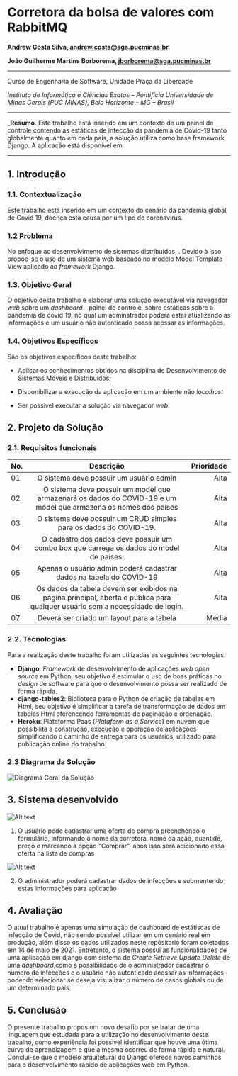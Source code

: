 # Corretora da bolsa de valores com RabbitMQ

**Andrew Costa Silva, andrew.costa@sga.pucminas.br**

**João Guilherme Martins Borborema, jborborema@sga.pucminas.br**

---

Curso de Engenharia de Software, Unidade Praça da Liberdade

_Instituto de Informática e Ciências Exatas – Pontifícia Universidade de Minas Gerais (PUC MINAS), Belo Horizonte – MG – Brasil_

---

_**Resumo**. Este trabalho está inserido em um contexto de um painel de controle contendo as estáticas de infecção da pandemia de Covid-19 tanto globalmente quanto em cada país, a solução utiliza como base framework Django. A aplicação está disponível em 

---

## 1. Introdução

### 1.1. Contextualização

Este trabalho está inserido em um contexto do cenário da pandemia global de Covid 19, doença esta causa por um tipo de coronavirus.

### 1.2 Problema

No enfoque ao desenvolvimento de sistemas distribuídos, . Devido à isso propoe-se o uso de um sistema web baseado no modelo Model Template View aplicado ao _framework_ Django.

### 1.3. Objetivo Geral

O objetivo deste trabalho é elaborar uma solução executável via navegador _web_ sobre um _dashboard_ - painel de controle, sobre estáticas sobre a pandemia de covid 19, no qual um adminstrador poderá estar atualizando as informações e um usuário não autenticado possa acessar as informações.

### 1.4. Objetivos Específicos

São os objetivos específicos deste trabalho:

- Aplicar os conhecimentos obtidos na disciplina de Desenvolvimento de Sistemas Móveis e Distribuídos;

- Disponibilizar a execução da aplicação em um ambiente não *localhost*

- Ser possível executar a solução via navegador *web*.

## 2. Projeto da Solução

### 2.1. Requisitos funcionais

| No.           | Descrição                       | Prioridade |
| ------------- |:-------------------------------:| ----------:|
| 01 | O sistema deve possuir um usuário admin | Alta  |
| 02 | O sistema deve possuir um model que armazenará os dados do COVID-19 e um model que armazena os nomes dos países |  Alta |
| 03 | O sistema deve possuir um CRUD simples para os dados do COVID-19. | Alta  |
| 04 | O cadastro dos dados deve possuir um combo box que carrega os dados do model de países.| Alta |
| 05 | Apenas o usuário admin poderá cadastrar dados na tabela do COVID-19 | Alta|
| 06 | Os dados da tabela devem ser exibidos na página principal, aberta e pública para qualquer usuário sem a necessidade de login. | Alta |
|07|Deverá ser criado um layout para a tabela|Media|

### 2.2. Tecnologias

Para a realização deste trabalho foram utilizadas as seguintes tecnologias:

- **Django**: _Framework_ de desenvolvimento de aplicações _web_ _open source_ em Python, seu objetivo é estimular o uso de boas práticas no _design_ de software para que o desenvolvimento possa ser realizado de forma rápida.
- **django-tables2**: Biblioteca para o Python de criação de tabelas em Html, seu objetivo é simplificar a tarefa de transformação de dados em tabelas Html oferencendo ferramentas de paginação e ordenação.
- **Heroku**: Plataforma Paas (*Plataform as a Service*) em nuvem que possibilita a construção, execução e operação de aplicações simplificando o caminho de entrega para os usuários, utilizado para publicação online do trabalho.

### 2.3 Diagrama da Solução

![Diagrama Geral da Solução](artefatos/diagrama_arquitetura.png)

## 3. Sistema desenvolvido

![Alt text](artefatos/images/tela_inicial.png "Title")

1. O usuário pode cadastrar uma oferta de compra preenchendo o formulário, informando o nome da corretora, nome da ação, quantide, preço e marcando a opção "Comprar", após isso será adicionado essa oferta na lista de compras

![Alt text](artefatos/images/cadastro.png "Title")

2. O administrador poderá cadastrar dados de infecções e submentendo estas informações para aplicação

## 4. Avaliação

O atual trabalho é apenas uma simulação de dashboard de estátiscas de infecção de Covid, não sendo possível utilizar em um cenário real em produção, além disso os dados utilizados neste repósitorio foram coletados em 14 de maio de 2021. Entretanto, o sistema possui as funcionalidades de uma aplicação em django com sistema de _Create Retrieve Update Delete_ de uma _dashboard_,como a possibilidade de o administrador cadastrar o número de infecções e o usuário não autenticado acessar as informações podendo selecionar se deseja visualizar o número de casos globais ou de um determinado país.

## 5. Conclusão

O presente trabalho propos um novo desafio por se tratar de uma linguagem que estudada para a utilização no desenvolvimento deste trabalho, como experiência foi possível identificar que houve uma ótima curva de aprendizagem e que a mesma ocorreu de forma rápida e natural. Conclui-se que o modelo arquitetural do Django oferece novos caminhos para o desenvolvimento rápido de aplicações web em Python.
